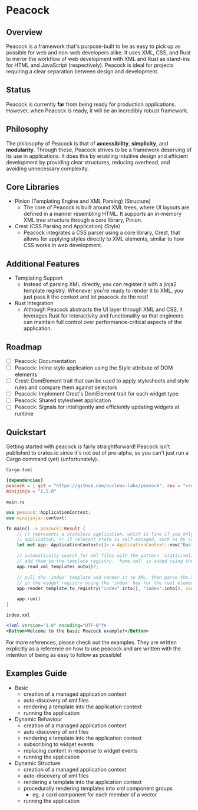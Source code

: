 
# Peacock
<!-- TODO: Add a banner image, icons for build results, status on crates.io, etc -->

## Overview

Peacock is a framework that's purpose-built to be as easy to pick up as possible for web and non-web
developers alike. It uses XML, CSS, and Rust to mirror the workflow of web development with XML and Rust
as stand-ins for HTML and JavaScript (respectively). Peacock is ideal for projects requiring a clear
separation between design and development.

## Status

Peacock is currently **far** from being ready for production applications. However, when Peacock *is* ready,
it will be an incredibly robust framework.

## Philosophy

The philosophy of Peacock is that of __accessibility__, __simplicity__, and __modularity__. Through
these, Peacock strives to be a framework deserving of its use in applications. It does this by enabling
intuitive design and efficient development by providing clear structures, reducing overhead, and
avoiding unnecessary complexity.

## Core Libraries

- Pinion (Templating Engine and XML Parsing) (Structure)
    - The core of Peacock is built around XML trees, where UI layouts are defined in a manner resembling
      HTML. It supports an in-memory XML tree structure through a core library, Pinion.
- Crest (CSS Parsing and Application) (Style)
    - Peacock integrates a CSS parser using a core library, Crest, that allows for applying styles
      directly to XML elements, similar to how CSS works in web development.

## Additional Features

- Templating Support
    - Instead of parsing XML directly, you can register it with a jinja2 template registry. Whenever
      you're ready to render it to XML, you just pass it the context and let peacock do the rest!
- Rust Integration
    - Although Peacock abstracts the UI layer through XML and CSS, it leverages Rust for interactivity
      and functionality so that engineers can maintain full control over performance-critical
      aspects of the application.

## Roadmap

- [ ] Peacock:  Documentation
- [ ] Peacock:  Inline style application using the Style attribute of DOM elements
- [ ] Crest:    DomElement trait that can be used to apply stylesheets and style rules and compare them
                against selectors
- [ ] Peacock:  Implement Crest's DomElement trait for each widget type
- [ ] Peacock:  Shared stylesheet application
- [ ] Peacock:  Signals for intelligently and efficiently updating widgets at runtime

## Quickstart

Getting started with peacock is fairly straightforward! Peacock isn't published to crates.io since it's
not out of pre-alpha, so you can't just run a Cargo command (yet) (unfortunately).

`Cargo.toml`
```toml
[dependencies]
peacock = { git = "https://github.com/nucleus-labs/peacock", rev = "<rev>" }
minijinja = "2.5.0"
```

`main.rs`
```rust
use peacock::ApplicationContext;
use minijinja::context;

fn main() -> peacock::Result {
    // () represents a stateless application, which is fine if you only have a static
    // application, or if relevant state is self-managed, such as by custom widgets.
    let mut app: ApplicationContext<()> = ApplicationContext::new("Basic Peacock App");

    // automatically search for xml files with the pattern 'static/xml/**/*.xml', then
    // add them to the template registry. 'home.xml' is added using the index 'home'
    app.read_xml_templates_auto()?;

    // pull the 'index' template and render it to XML, then parse the XML into widgets
    // in the widget registry using the 'index' key for the root element.
    app.render_template_to_registry("index".into(), "index".into(), context!{})?;

    app.run()
}
```

`index.xml`
```xml
<?xml version="1.0" encoding="UTF-8"?>
<Button>Welcome to the basic Peacock example!</Button>
```

For more references, please check out the examples. They are written explicitly as a reference on
how to use peacock and are written with the intention of being as easy to follow as possible!

## Examples Guide

- Basic
  - creation of a managed application context
  - auto-discovery of xml files
  <!-- todo: auto-discovery of css files -->
  - rendering a template into the application context
  - running the application
- Dynamic Behaviour
  - creation of a managed application context
  - auto-discovery of xml files
  <!-- todo: auto-discovery of css files -->
  - rendering a template into the application context
  - subscribing to widget events
  - replacing content in response to widget events
  - running the application
- Dynamic Structure
  - creation of a managed application context
  - auto-discovery of xml files
  <!-- todo: auto-discovery of css files -->
  - rendering a template into the application context
  - procedurally rendering templates into xml component groups
    - eg. a card component for each member of a vector
  - running the application
